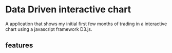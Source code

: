 # Data Driven interactive chart
A application that shows my initial first few months of trading in a interactive chart using a javascript framework D3.js.

## features
